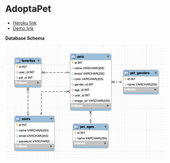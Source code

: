 # AdoptaPet
- [Heroku link](https://yongzush-adopt-a-pet.herokuapp.com)
- [Demo link](https://usc.zoom.us/rec/share/LClWxa9zZ6iDmG_-0K4TvPtPw5h93K53Gjxdf_GNam85fep35d-bssfiYRJ441Ir.vVM781_IUVWRGzZZ)

**Database Schema**

![AdoptaPet DB Schema](dbSchema.png)